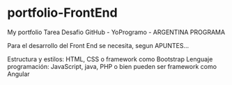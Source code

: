 # portfolio-FrontEnd

My portfolio
Tarea Desafio GitHub - YoProgramo - ARGENTINA PROGRAMA

Para el desarrollo del Front End se necesita, segun APUNTES... 

Estructura y estilos: HTML, CSS o framework como Bootstrap
Lenguaje programación: JavaScript, java, PHP o bien pueden ser framework  como Angular
